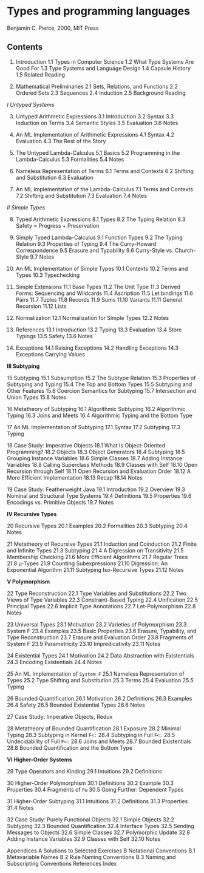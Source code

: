 # Types and programming languages
Benjamin C. Pierce, 2000, MIT Press


## Contents

1. Introduction
  1.1 Types in Computer Science
  1.2 What Type Systems Are Good For
  1.3 Type Systems and Language Design
  1.4 Capsule History
  1.5 Related Reading

2. Mathematical Preliminaries
  2.1 Sets, Relations, and Functions
  2.2 Ordered Sets
  2.3 Sequences
  2.4 Induction
  2.5 Background Reading

*I Untyped Systems*

3. Untyped Arithmetic Expressions
  3.1 Introduction
  3.2 Syntax
  3.3 Induction on Terms
  3.4 Semantic Styles
  3.5 Evaluation
  3.6 Notes

4. An ML Implementation of Arithmetic Expressions
  4.1 Syntax
  4.2 Evaluation
  4.3 The Rest of the Story

5. The Untyped Lambda-Calculus
  5.1 Basics
  5.2 Programming in the Lambda-Calculus
  5.3 Formalities
  5.4 Notes

6. Nameless Representation of Terms
  6.1 Terms and Contexts
  6.2 Shifting and Substitution
  6.3 Evaluation

7. An ML Implementation of the Lambda-Calculus
  7.1 Terms and Contexts
  7.2 Shifting and Substitution
  7.3 Evaluation
  7.4 Notes

*II Simple Types*

8. Typed Arithmetic Expressions
  8.1 Types
  8.2 The Typing Relation
  8.3 Safety = Progress + Preservation

9. Simply Typed Lambda-Calculus
  9.1 Function Types
  9.2 The Typing Relation
  9.3 Properties of Typing
  9.4 The Curry-Howard Correspondence
  9.5 Erasure and Typability
  9.6 Curry-Style vs. Church-Style
  9.7 Notes

10. An ML Implementation of Simple Types
  10.1 Contexts
  10.2 Terms and Types
  10.3 Typechecking

11. Simple Extensions
  11.1 Base Types
  11.2 The Unit Type
  11.3 Derived Forms: Sequencing and Wildcards
  11.4 Ascription
  11.5 Let bindings
  11.6 Pairs
  11.7 Tuples
  11.8 Records
  11.9 Sums
  11.10 Variants
  11.11 General Recursion
  11.12 Lists

12. Normalization
  12.1 Normalization for Simple Types
  12.2 Notes

13. References
  13.1 Introduction
  13.2 Typing
  13.3 Evaluation
  13.4 Store Typings
  13.5 Safety
  13.6 Notes

14. Exceptions
  14.1 Raising Exceptions
  14.2 Handling Exceptions
  14.3 Exceptions Carrying Values

__III Subtyping__

15 Subtyping
  15.1 Subsumption
  15.2 The Subtype Relation
  15.3 Properties of Subtyping and Typing
  15.4 The Top and Bottom Types
  15.5 Subtyping and Other Features
  15.6 Coercion Semantics for Subtyping
  15.7 Intersection and Union Types
  15.8 Notes

16 Metatheory of Subtyping
  16.1 Algorithmic Subtyping
  16.2 Algorithmic Typing
  16.3 Joins and Meets
  16.4 Algorithmic Typing and the Bottom Type

17 An ML Implementation of Subtyping
  17.1 Syntax
  17.2 Subtyping
  17.3 Typing

18 Case Study: Imperative Objects
  18.1 What Is Object-Oriented Programming?
  18.2 Objects
  18.3 Object Generators
  18.4 Subtyping
  18.5 Grouping Instance Variables
  18.6 Simple Classes
  18.7 Adding Instance Variables
  18.8 Calling Superclass Methods
  18.9 Classes with Self
  18.10 Open Recursion through Self
  18.11 Open Recursion and Evaluation Order
  18.12 A More Efficient Implementation
  18.13 Recap
  18.14 Notes

19 Case Study: Featherweight Java
  19.1 Introduction
  19.2 Overview
  19.3 Nominal and Structural Type Systems
  19.4 Definitions
  19.5 Properties
  19.6 Encodings vs. Primitive Objects
  19.7 Notes

__IV Recursive Types__

20 Recursive Types
  20.1 Examples
  20.2 Formalities
  20.3 Subtyping
  20.4 Notes

21 Metatheory of Recursive Types
  21.1 Induction and Coinduction
  21.2 Finite and Infinite Types
  21.3 Subtyping
  21.4 A Digression on Transitivity
  21.5 Membership Checking
  21.6 More Efficient Algorithms
  21.7 Regular Trees
  21.8 µ-Types
  21.9 Counting Subexpressions
  21.10 Digression: An Exponential Algorithm
  21.11 Subtyping Iso-Recursive Types
  21.12 Notes

__V Polymorphism__

22 Type Reconstruction
  22.1 Type Variables and Substitutions
  22.2 Two Views of Type Variables
  22.3 Constraint-Based Typing
  22.4 Unification
  22.5 Principal Types
  22.6 Implicit Type Annotations
  22.7 Let-Polymorphism
  22.8 Notes

23 Universal Types
  23.1 Motivation
  23.2 Varieties of Polymorphism
  23.3 System F
  23.4 Examples
  23.5 Basic Properties
  23.6 Erasure, Typability, and Type Reconstruction
  23.7 Erasure and Evaluation Order
  23.8 Fragments of System F
  23.9 Parametricity
  23.10 Impredicativity
  23.11 Notes

24 Existential Types
  24.1 Motivation
  24.2 Data Abstraction with Existentials
  24.3 Encoding Existentials
  24.4 Notes

25 An ML Implementation of `System F`
  25.1 Nameless Representation of Types
  25.2 Type Shifting and Substitution
  25.3 Terms
  25.4 Evaluation
  25.5 Typing

26 Bounded Quantification
  26.1 Motivation
  26.2 Definitions
  26.3 Examples
  26.4 Safety
  26.5 Bounded Existential Types
  26.6 Notes

27 Case Study: Imperative Objects, Redux

28 Metatheory of Bounded Quantification
  28.1 Exposure
  28.2 Minimal Typing
  28.3 Subtyping in Kernel `F<:`
  28.4 Subtyping in Full `F<:`
  28.5 Undecidability of Full `F<:`
  28.6 Joins and Meets
  28.7 Bounded Existentials
  28.8 Bounded Quantification and the Bottom Type

__VI Higher-Order Systems__

29 Type Operators and Kinding
  29.1 Intuitions
  29.2 Definitions

30 Higher-Order Polymorphism
  30.1 Definitions
  30.2 Example
  30.3 Properties
  30.4 Fragments of `Fω`
  30.5 Going Further: Dependent Types

31 Higher-Order Subtyping
  31.1 Intuitions
  31.2 Definitions
  31.3 Properties
  31.4 Notes

32 Case Study: Purely Functional Objects
  32.1 Simple Objects
  32.2 Subtyping
  32.3 Bounded Quantification
  32.4 Interface Types
  32.5 Sending Messages to Objects
  32.6 Simple Classes
  32.7 Polymorphic Update
  32.8 Adding Instance Variables
  32.9 Classes with Self
  32.10 Notes

Appendices
  A Solutions to Selected Exercises
  B Notational Conventions
  B.1 Metavariable Names
  B.2 Rule Naming Conventions
  B.3 Naming and Subscripting Conventions
  References
  Index
